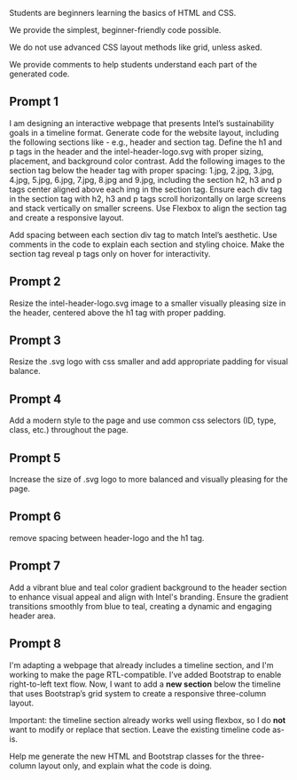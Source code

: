 Students are beginners learning the basics of HTML and CSS.

We provide the simplest, beginner-friendly code possible.

We do not use advanced CSS layout methods like grid, unless asked.

We provide comments to help students understand each part of the generated code.

## Prompt 1
I am designing an interactive webpage that presents Intel’s sustainability goals in a timeline format. Generate code for the website layout, including the following sections like - e.g., header and section tag. Define the h1 and p tags in the header and the intel-header-logo.svg with proper sizing, placement, and background color contrast. Add the following images to the section tag below the header tag with proper spacing: 1.jpg, 2.jpg, 3.jpg, 4.jpg, 5.jpg, 6.jpg, 7.jpg, 8.jpg and 9.jpg, including the section h2, h3 and p tags center aligned above each img in the section tag. Ensure each div tag in the section tag with h2, h3 and p tags scroll horizontally on large screens and stack vertically on smaller screens. Use Flexbox to align the section tag and create a responsive layout.

Add spacing between each section div tag to match Intel’s aesthetic. Use comments in the code to explain each section and styling choice. Make the section tag reveal p tags only on hover for interactivity.

## Prompt 2
Resize the intel-header-logo.svg image to a smaller visually pleasing size in the header, centered above the h1 tag with proper padding.

## Prompt 3
Resize the .svg logo with css smaller and add appropriate padding for visual balance.

## Prompt 4
Add a modern style to the page and use common css selectors (ID, type, class, etc.) throughout the page.

## Prompt 5
Increase the size of .svg logo to more balanced and visually pleasing for the page. 

## Prompt 6
remove spacing between header-logo and the h1 tag.

## Prompt 7
Add a vibrant blue and teal color gradient background to the header section to enhance visual appeal and align with Intel's branding. Ensure the gradient transitions smoothly from blue to teal, creating a dynamic and engaging header area.

## Prompt 8
I'm adapting a webpage that already includes a timeline section, and I'm working to make the page RTL-compatible. I’ve added Bootstrap to enable right-to-left text flow. Now, I want to add a **new section** below the timeline that uses Bootstrap’s grid system to create a responsive three-column layout.

Important: the timeline section already works well using flexbox, so I do **not** want to modify or replace that section. Leave the existing timeline code as-is.

Help me generate the new HTML and Bootstrap classes for the three-column layout only, and explain what the code is doing.
